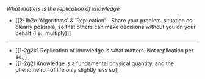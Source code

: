 *What matters is the replication of knowledge*
- [[2-1b2e 'Algorithms' & 'Replication' - Share your problem-situation as clearly possible, so that others can make decisions without you on your behalf (i.e., multiply)]]
---
- [[1-2g2k1 Replication of knowledge is what matters. Not replication per se.]]
- [[1-2g2l Knowledge is a fundamental physical quantity, and the phenomenon of life only slightly less so]]
